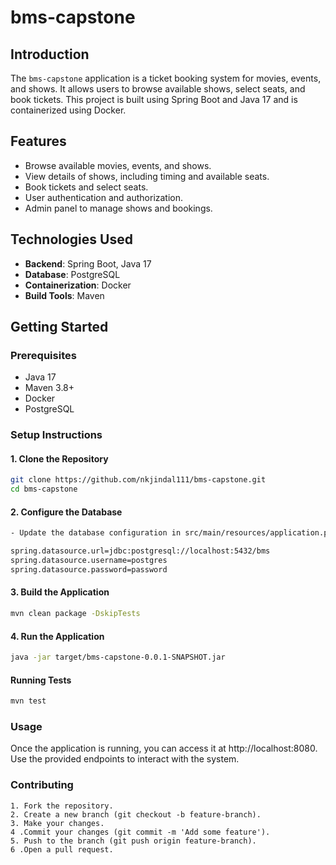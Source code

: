 # bms-capstone

## Introduction

The `bms-capstone` application is a ticket booking system for movies, events, and shows. It allows users to browse available shows, select seats, and book tickets. This project is built using Spring Boot and Java 17 and is containerized using Docker.

## Features

- Browse available movies, events, and shows.
- View details of shows, including timing and available seats.
- Book tickets and select seats.
- User authentication and authorization.
- Admin panel to manage shows and bookings.

## Technologies Used

- **Backend**: Spring Boot, Java 17
- **Database**: PostgreSQL
- **Containerization**: Docker
- **Build Tools**: Maven

## Getting Started

### Prerequisites

- Java 17
- Maven 3.8+
- Docker
- PostgreSQL

### Setup Instructions

#### 1. Clone the Repository

```bash
git clone https://github.com/nkjindal111/bms-capstone.git
cd bms-capstone
```

#### 2. Configure the Database

```bash
- Update the database configuration in src/main/resources/application.properties:

spring.datasource.url=jdbc:postgresql://localhost:5432/bms
spring.datasource.username=postgres
spring.datasource.password=password
```
#### 3. Build the Application

```bash
mvn clean package -DskipTests
```

#### 4. Run the Application

```bash
java -jar target/bms-capstone-0.0.1-SNAPSHOT.jar
```
#### Running Tests

```bash
mvn test
```

### Usage

Once the application is running, you can access it at http://localhost:8080. Use the provided endpoints to interact with the system.

### Contributing

```
1. Fork the repository.
2. Create a new branch (git checkout -b feature-branch).
3. Make your changes.
4 .Commit your changes (git commit -m 'Add some feature').
5. Push to the branch (git push origin feature-branch).
6 .Open a pull request.
```